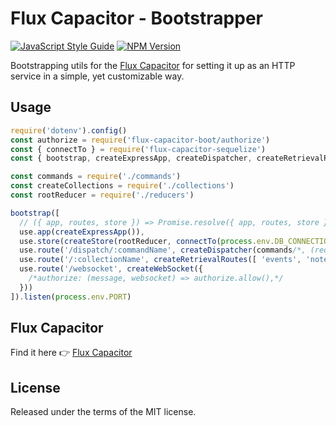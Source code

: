 # Flux Capacitor - Bootstrapper

[![JavaScript Style Guide](https://img.shields.io/badge/code%20style-standard-brightgreen.svg)](http://standardjs.com/)
[![NPM Version](https://img.shields.io/npm/v/flux-capacitor-boot.svg)](https://www.npmjs.com/package/flux-capacitor-boot)

Bootstrapping utils for the [Flux Capacitor](https://github.com/flux-capacitor/flux-capacitor) for setting it up as an HTTP service in a simple, yet customizable way.


## Usage

```js
require('dotenv').config()
const authorize = require('flux-capacitor-boot/authorize')
const { connectTo } = require('flux-capacitor-sequelize')
const { bootstrap, createExpressApp, createDispatcher, createRetrievalRoutes, createStore, createWebSocket, use } = require('flux-capacitor-boot/express')

const commands = require('./commands')
const createCollections = require('./collections')
const rootReducer = require('./reducers')

bootstrap([
  // ({ app, routes, store }) => Promise.resolve({ app, routes, store }),
  use.app(createExpressApp()),
  use.store(createStore(rootReducer, connectTo(process.env.DB_CONNECTION, createCollections))),
  use.route('/dispatch/:commandName', createDispatcher(commands/*, (req, events) => authorize.allow()*/)),
  use.route('/:collectionName', createRetrievalRoutes([ 'events', 'notes' ]/*, (req, collection) => authorize.allow()*/)),
  use.route('/websocket', createWebSocket({
    /*authorize: (message, websocket) => authorize.allow(),*/
  }))
]).listen(process.env.PORT)
```


## Flux Capacitor

Find it here 👉 [Flux Capacitor](https://github.com/flux-capacitor/flux-capacitor)


## License

Released under the terms of the MIT license.

